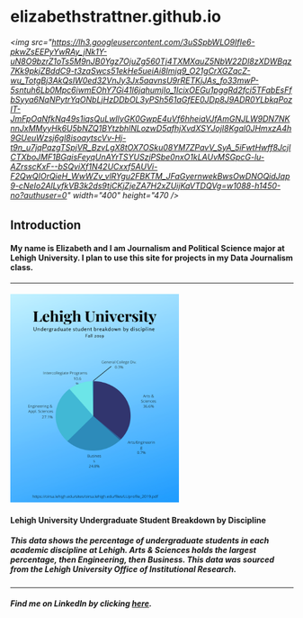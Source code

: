 # **elizabethstrattner.github.io**
###### <img src="https://lh3.googleusercontent.com/3uSSpbWLO9IfIe6-pkwZsEEPyYwRAy_jNk1Y-uN8O9bzrZ1oTs5M9nJB0Ygz7OjuZg560Tj4TXMXauZ5NbW22Dl8zXDWBqz7Kk9pkjZBddC9-t3zaSwcs51ekHe5ueiAi8Imjq9_O21gCrXGZqcZ-wu_TotgBj3AkQsIW0ed32VnJy3Jx5aavnsU9rRETKjJAs_fo33mwP-5sntuh6Lb0Mpc6iwmEOhY7Gi41l6jqhumjIo_1IcixOEGu1pggRd2fci5TFabEsFfbSyya6NqNPytrYqONbLjHzDDbOL3yPSh561aGfEE0JDp8J9ADR0YLbkqPozIT-JmFpOaNfkNq49s1iqsQuLwIlyGK0GwpE4uVf6hheiaVJfAmGNJLW9DN7NKnnJxMMyyHk6U5bNZQ1BYtzbhlNLozwD5afhjXvdXSYJojI8Kgal0JHmxzA4h9GUeuWzsj6gl8isoaytscVv-Hj-t9n_u7jqPqzgTSpjVR_BzvLgX8tOX7OSku08YM7ZPavV_SyA_5iFwtHwff8JcjICTXboJMF1BGqisFeyqUnAYrTSYUSzjPSbe0nxO1kLAUvMSGpcG-lu-AZrsscKxF--bSQviXf1N42UCxxf5AUVi-F2QwQIOrQieH_WwWZv_vlRYgu2FBKTM_JFaGyernwekBwsOwDNOQidJap9-cNeIo2AlLyfkVB3k2ds9tjCKjZjeZA7H2xZUijKaVTDQVg=w1088-h1450-no?authuser=0" width="400" height="470 /> 
## **Introduction**
#### My name is Elizabeth and I am Journalism and Political Science major at Lehigh University. I plan to use this site for projects in my Data Journalism class.
___
#### <img src="https://github.com/elizabethstrattner/elizabethstrattner.github.io/blob/main/J025graph.png?raw=true" width="300" height="370" />
#### **Lehigh University Undergraduate Student Breakdown by Discipline**
##### This data shows the percentage of undergraduate students in each academic discipline at Lehigh. Arts & Sciences holds the largest percentage, then Engineering, then Business. This data was sourced from the Lehigh University Office of Institutional Research.
___
##### Find me on LinkedIn by clicking [here](https://www.linkedin.com/in/elizabeth-strattner).
